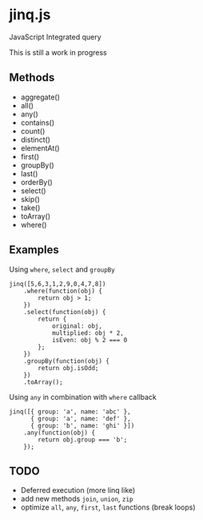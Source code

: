 ﻿# jinq.js
JavaScript Integrated query

This is still a work in progress

## Methods

- aggregate()
- all()
- any()
- contains()
- count()
- distinct()
- elementAt()
- first()
- groupBy()
- last()
- orderBy()
- select()
- skip()
- take()
- toArray()
- where()

## Examples

Using `where`, `select` and `groupBy`

	jinq([5,6,3,1,2,9,0,4,7,8])
		.where(function(obj) {
			return obj > 1;
		})
		.select(function(obj) {
			return {
				original: obj,
				multiplied: obj * 2,
				isEven: obj % 2 === 0
			};
		})
		.groupBy(function(obj) {
			return obj.isOdd;
		})
		.toArray();

Using `any` in combination with `where` callback

	jinq([{ group: 'a', name: 'abc' },
          { group: 'a', name: 'def' },
          { group: 'b', name: 'ghi' }])
        .any(function(obj) {
            return obj.group === 'b';
        });

## TODO

- Deferred execution (more linq like)
- add new methods `join`, `union`, `zip`
- optimize `all`, `any`, `first`, `last` functions (break loops)
